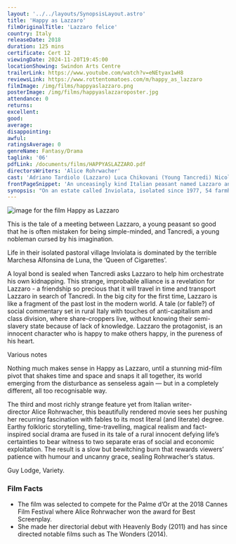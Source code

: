 ```yaml
---
layout: '../../layouts/SynopsisLayout.astro'
title: 'Happy as Lazzaro'
filmOriginalTitle: 'Lazzaro felice'
country: Italy
releaseDate: 2018
duration: 125 mins
certificate: Cert 12
viewingDate: 2024-11-20T19:45:00
locationShowing: Swindon Arts Centre
trailerLink: https://www.youtube.com/watch?v=eNEtyax1wH8
reviewsLink: https://www.rottentomatoes.com/m/happy_as_lazzaro
filmImage: /img/films/happyaslazzaro.png
posterImage: /img/films/happyaslazzaroposter.jpg
attendance: 0
returns:
excellent:
good:
average:
disappointing:
awful:
ratingsAverage: 0
genreName: Fantasy/Drama
taglink: '06'
pdfLink: /documents/films/HAPPYASLAZZARO.pdf
directorsWriters: 'Alice Rohrwacher'
cast: 'Adriano Tardiolo (Lazzaro) Luca Chikovani (Young Tancredi) Nicoletta Braschi (Marchesa Alfonsina De Luna)'
frontPageSnippet: 'An unceasingly kind Italian peasant named Lazzaro and his family are blatantly exploited by a tobacco baroness, the queen of cigarettes, who controls their isolated pastoral village.'
synopsis: "On an estate called Inviolata, isolated since 1977, 54 farmhands work on a tobacco farm in a share-cropping arrangement, where they are constantly in debt and thus unpaid.  The farm is run in a feudal manner by the notorious Marchioness Alfonsina De Luna, the 'Queen of Cigarettes'.  Lazzaro, an innocent young man, is a worker on the farm, helping the farmhands with their endless work…"
---
```


![image for the film Happy as Lazzaro](/img/films/happyaslazzaro.png)

This is the tale of a meeting between Lazzaro, a young peasant so good that he is often mistaken for being simple-minded, and Tancredi, a young nobleman cursed by his imagination.

Life in their isolated pastoral village Inviolata is dominated by the terrible Marchesa Alfonsina de Luna, the ‘Queen of Cigarettes’.

A loyal bond is sealed when Tancredi asks Lazzaro to help him orchestrate his own kidnapping. This strange, improbable alliance is a revelation for Lazzaro - a friendship so precious that it will travel in time and transport Lazzaro in search of Tancredi. In the big city for the first time, Lazzaro is like a fragment of the past lost in the modern world. A tale (or fable?) of social commentary set in rural Italy with touches of anti-capitalism and class division, where share-croppers live, without knowing their semi-slavery state because of lack of knowledge. Lazzaro the protagonist, is an innocent character who is happy to make others happy, in the pureness of his heart.

<div class="review__author review__author--review1"> 
Various notes
</div>

Nothing much makes sense in Happy as Lazzaro, until a stunning mid-film pivot that shakes time and space and snaps it all together, its world emerging from the disturbance as senseless again — but in a completely different, all too recognisable way.

The third and most richly strange feature yet from Italian writer-director Alice Rohrwacher, this beautifully rendered movie sees her pushing her recurring fascination with fables to its most literal (and literate) degree. Earthy folkloric storytelling, time-travelling, magical realism and fact-inspired social drama are fused in its tale of a rural innocent defying life’s certainties to bear witness to two separate eras of social and economic exploitation. The result is a slow but bewitching burn that rewards viewers’ patience with humour and uncanny grace, sealing Rohrwacher’s status.

<div class="review__author"> 
Guy Lodge, Variety.
</div>

### Film Facts

-   The film was selected to compete for the Palme d’Or at the 2018 Cannes Film Festival where Alice Rohrwacher won the award for Best Screenplay.
-   She made her directorial debut with Heavenly Body (2011) and has since directed notable films such as The Wonders (2014).
